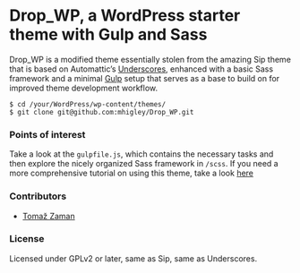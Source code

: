 # Drop_WP, a WordPress starter theme with Gulp and Sass

Drop_WP is a modified theme essentially stolen from the amazing Sip theme that is based on Automattic’s [Underscores](http://underscores.me/), enhanced with a basic Sass framework and a minimal [Gulp](https://codeable.io/community/speed-up-your-theme-development-with-gulp/) setup that serves as a base to build on for improved theme development workflow.

```
$ cd /your/WordPress/wp-content/themes/
$ git clone git@github.com:mhigley/Drop_WP.git
```

### Points of interest

Take a look at the `gulpfile.js`, which contains the necessary tasks and then explore the nicely organized Sass framework in `/scss`. If you need a more comprehensive tutorial on using this theme, take a look [here](https://codeable.io/community/introducing-sip-a-starter-theme-with-gulp-workflow/)

### Contributors

- [Tomaž Zaman](https://twitter.com/tomazzaman)

### License

Licensed under GPLv2 or later, same as Sip, same as Underscores.
